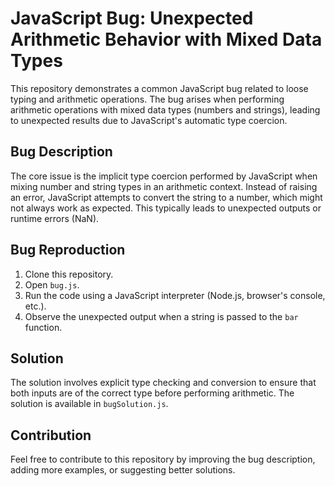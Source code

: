 # JavaScript Bug: Unexpected Arithmetic Behavior with Mixed Data Types

This repository demonstrates a common JavaScript bug related to loose typing and arithmetic operations. The bug arises when performing arithmetic operations with mixed data types (numbers and strings), leading to unexpected results due to JavaScript's automatic type coercion. 

## Bug Description

The core issue is the implicit type coercion performed by JavaScript when mixing number and string types in an arithmetic context.  Instead of raising an error, JavaScript attempts to convert the string to a number, which might not always work as expected. This typically leads to unexpected outputs or runtime errors (NaN).

## Bug Reproduction

1. Clone this repository.
2. Open `bug.js`.
3. Run the code using a JavaScript interpreter (Node.js, browser's console, etc.).
4. Observe the unexpected output when a string is passed to the `bar` function.

## Solution

The solution involves explicit type checking and conversion to ensure that both inputs are of the correct type before performing arithmetic.  The solution is available in `bugSolution.js`.

## Contribution

Feel free to contribute to this repository by improving the bug description, adding more examples, or suggesting better solutions.
